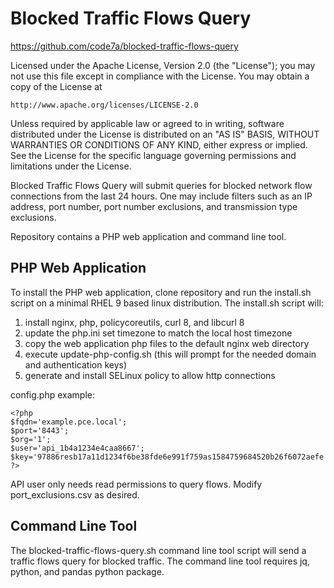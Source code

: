 # Blocked Traffic Flows Query
https://github.com/code7a/blocked-traffic-flows-query

Licensed under the Apache License, Version 2.0 (the "License"); you may not
use this file except in compliance with the License. You may obtain a copy of
the License at

    http://www.apache.org/licenses/LICENSE-2.0

Unless required by applicable law or agreed to in writing, software
distributed under the License is distributed on an "AS IS" BASIS, WITHOUT
WARRANTIES OR CONDITIONS OF ANY KIND, either express or implied. See the
License for the specific language governing permissions and limitations under
the License.

Blocked Traffic Flows Query will submit queries for blocked network flow connections from the last 24 hours. One may include filters such as an IP address, port number, port number exclusions, and transmission type exclusions.

Repository contains a PHP web application and command line tool.

## PHP Web Application
To install the PHP web application, clone repository and run the install.sh script on a minimal RHEL 9 based linux distribution. The install.sh script will:
1.  install nginx, php, policycoreutils, curl 8, and libcurl 8
2.  update the php.ini set timezone to match the local host timezone
3.  copy the web application php files to the default nginx web directory
4.  execute update-php-config.sh (this will prompt for the needed domain and authentication keys)
5.  generate and install SELinux policy to allow http connections

config.php example:
```
<?php
$fqdn='example.pce.local';
$port='8443';
$org='1';
$user='api_1b4a1234e4caa8667';
$key='97886resb17a11d1234f6be38fde6e991f759as1584759684520b26f6072aefe';
?>
```

API user only needs read permissions to query flows. Modify port_exclusions.csv as desired.

## Command Line Tool
The blocked-traffic-flows-query.sh command line tool script will send a traffic flows query for blocked traffic. The command line tool requires jq, python, and pandas python package.